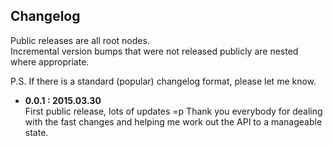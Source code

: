 ## Changelog

Public releases are all root nodes.  
Incremental version bumps that were not released publicly are nested where appropriate.

P.S. If there is a standard (popular) changelog format, please let me know.

- **0.0.1 : 2015.03.30**    
  First public release, lots of updates =p
  Thank you everybody for dealing with the fast changes and helping
  me work out the API to a manageable state.
  
